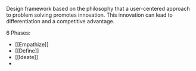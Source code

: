 Design framework based on the philosophy that a user-centered approach to problem solving promotes innovation. This innovation can lead to differentiation and a competitive advantage.

6 Phases:

- [[Empathize]]
- [[Define]]
- [[Ideate]]
- 